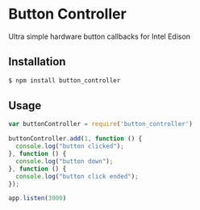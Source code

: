Button Controller
=========

Ultra simple hardware button callbacks for Intel Edison

## Installation

```bash
$ npm install button_controller
```

## Usage

```js
var buttonController = require('button_controller')

buttonController.add(1, function () {
  console.log("button clicked");
}, function () {
  console.log("button down");
}, function () {
  console.log("button click ended");
});

app.listen(3000)
```